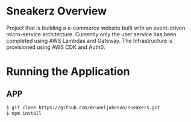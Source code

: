 # Sneakerz Overview

Project that is building a e-commerce website built with an event-driven micro-service architecture. Currently only the user service has been completed using AWS Lambdas and Gateway.
The Infrastructure is provisioned using AWS CDK and Auth0.

# Running the Application

## APP

```bash
$ git clone https://github.com/Bruneljohnson/sneakers.git
$ npm install
```
